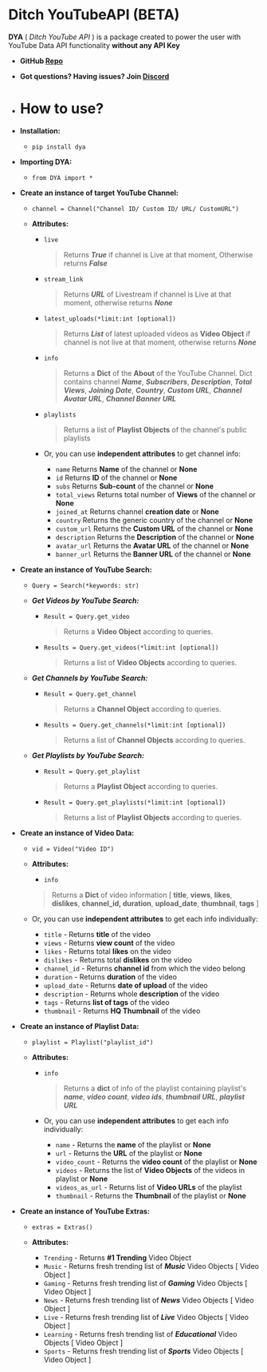 
# Ditch YouTubeAPI (BETA)               
 **DYA** ( *Ditch YouTube API* ) is a package created to power the user with YouTube Data API functionality **without any API Key**    
    
 - **GitHub [Repo](https://github.com/jnsougata/Ditch-YouTube-API)**    
    
 - **Got questions? Having issues? Join [Discord](https://discord.gg/YAFGAaMrTC)**    
 - # How to use?         
 - **Installation:**     
    - `pip install dya`  
    
 - **Importing DYA:**     
    - `from DYA import *`   
   
 - **Create an instance of target YouTube Channel:**     
   - `channel = Channel("Channel ID/ Custom ID/ URL/ CustomURL") `    
            
   - **Attributes:**       
      - `live`      
           > Returns ***True*** if channel is Live at that moment, Otherwise returns ***False***    
                       
      - `stream_link`       
           > Returns ***URL*** of Livestream if channel is Live at that moment, otherwise returns ***None***    
                       
      - `latest_uploads(*limit:int [optional])`       
           > Returns ***List*** of latest uploaded videos as **Video Object** if channel is not live at that moment, otherwise returns ***None***  
       - `info`    
          > Returns a **Dict** of the **About** of the YouTube Channel. Dict contains channel ***Name***, ***Subscribers***, ***Description***, ***Total Views***, ***Joining Date***, ***Country***, ***Custom URL***, ***Channel Avatar URL***,  ***Channel Banner URL***    
            
       - `playlists`       
           > Returns a list of **Playlist Objects** of the channel's public playlists    
                 
       - Or, you can use **independent attributes** to get channel info:    
            - `name` Returns **Name** of the channel or **None**    
          - `id` Returns **ID** of the channel or **None**    
          - `subs` Returns **Sub-count** of the channel or **None**        
          - `total_views` Returns total number of **Views** of the channel or **None**           
          - `joined_at` Returns channel **creation date** or **None**       
          - `country` Returns the generic country of the channel or **None**      
          - `custom_url` Returns the **Custom URL** of the channel or **None**       
          - `description` Returns the **Description** of the channel or **None**       
          - `avatar_url` Returns the **Avatar URL** of the channel or **None**       
          - `banner_url` Returns the **Banner URL** of the channel or **None**   
 - **Create an instance of YouTube Search:**          
   - `Query = Search(*keywords: str)`    
	
    - ***Get Videos by YouTube Search:***       
       - `Result = Query.get_video`   
		       
           > Returns a **Video Object** according to queries. 
			     
        - `Results = Query.get_videos(*limit:int [optional])`   
		        
           > Returns a list of **Video Objects** according to queries.    
           
    - ***Get Channels by YouTube Search:***    
       
       - `Result = Query.get_channel`          
            > Returns a **Channel Object** according to queries.     
		  
        - `Results = Query.get_channels(*limit:int [optional])`          
	 
           > Returns a list of **Channel Objects** according to queries.    
           
    - ***Get Playlists by YouTube Search:***     
       - `Result = Query.get_playlist`          
            > Returns a **Playlist Object** according to queries. 
		 
       - `Result = Query.get_playlists(*limit:int [optional])`
           > Returns a list of **Playlist Objects** according to queries. 
		 
 - **Create an instance of Video Data:**    
   - `vid = Video("Video ID")`    
    - **Attributes:**     
       - `info`     
        > Returns a **Dict** of video information [ **title**, **views**, **likes**, **dislikes**, **channel_id, duration**, **upload_date**, **thumbnail**, **tags** ]      
      
    - Or, you can use **independent attributes** to get each info individually:          
        - `title` - Returns **title** of the video          
        - `views` - Returns **view count** of the video          
        - `likes` - Returns total **likes** on the video          
        - `dislikes` - Returns total **dislikes** on the video          
        - `channel_id` - Returns **channel id** from which the video belong          
        - `duration` - Returns **duration** of the video          
        - `upload_date` - Returns **date of upload** of the video          
        - `description` - Returns whole **description** of the video          
        - `tags` - Returns **list of tags** of the video          
        - `thumbnail` - Returns **HQ Thumbnail** of the video    
     
  
- **Create an instance of Playlist Data:**  
  
  - `playlist = Playlist("playlist_id")`
  
  - **Attributes:**
   
     - `info`   
        > Returns a **dict** of info of the playlist containing playlist's ***name***, ***video count***, ***video ids***, ***thumbnail URL***, ***playlist URL***  
			
     - Or, you can use **independent attributes** to get each info individually:  
       - `name` - Returns the **name** of the playlist or **None**  
       - `url` - Returns the **URL** of the playlist or **None**  
       - `video_count` - Returns the **video count** of the playlist or **None**  
       - `videos` - Returns the list of **Video Objects** of the videos in playlist or **None**  
       - `videos_as_url` - Returns list of **Video URLs** of the playlist
       - `thumbnail` - Returns the **Thumbnail** of the playlist or **None**  
    
- **Create an instance of YouTube Extras:**    
   - `extras = Extras()`    
      
   - **Attributes:**    
      - `Trending` - Returns **#1 Trending** Video Object    
      - `Music` - Returns fresh trending list of ***Music*** Video Objects [ Video Object ]    
      - `Gaming` - Returns fresh trending list of ***Gaming*** Video Objects [ Video Object ]    
      - `News` - Returns fresh trending list of ***News*** Video Objects [ Video Object ]    
      - `Live` - Returns fresh trending list of ***Live*** Video Objects [ Video Object ]    
      - `Learning` - Returns fresh trending list of ***Educational*** Video Objects [ Video Object ]    
      - `Sports` - Returns fresh trending list of ***Sports*** Video Objects [ Video Object ]
